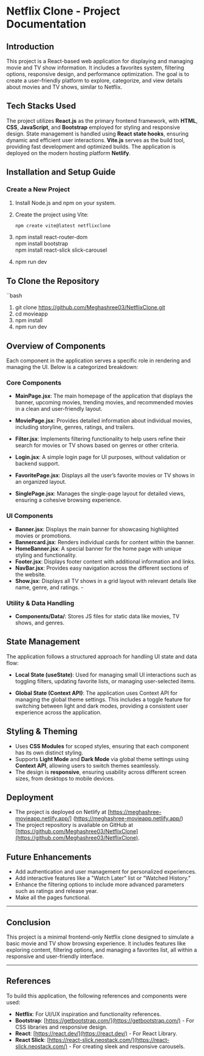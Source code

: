 
# Netflix Clone - Project Documentation  

## Introduction  
This project is a React-based web application for displaying and managing movie and TV show information. It includes a favorites system, filtering options, responsive design, and performance optimization. The goal is to create a user-friendly platform to explore, categorize, and view details about movies and TV shows, similar to Netflix.  

## Tech Stacks Used  
The project utilizes **React.js** as the primary frontend framework, with **HTML**, **CSS**, **JavaScript**, and **Bootstrap** employed for styling and responsive design. State management is handled using **React state hooks**, ensuring dynamic and efficient user interactions. **Vite.js** serves as the build tool, providing fast development and optimized builds. The application is deployed on the modern hosting platform **Netlify**.  

## Installation and Setup Guide  

### Create a New Project  
1. Install Node.js and npm on your system.  
2. Create the project using Vite:  
   ```bash
   npm create vite@latest netflixclone  
3. npm install react-router-dom  
npm install bootstrap  
npm install react-slick slick-carousel  

4. npm run dev  

## To Clone the Repository
``bash
1. git clone https://github.com/Meghashree03/NetflixClone.git  
2. cd movieapp  
3. npm install  
4. npm run dev  


## Overview of Components  

Each component in the application serves a specific role in rendering and managing the UI. Below is a categorized breakdown:  

### Core Components  

- **MainPage.jsx**: The main homepage of the application that displays the banner, upcoming movies, trending movies, and recommended movies in a   clean and user-friendly layout.  
- **MoviePage.jsx**: Provides detailed information about individual movies, including storyline, genres, ratings, and trailers.  
- **Filter.jsx**: Implements filtering functionality to help users refine their search for movies or TV shows based on genres or other criteria.  
 
- **Login.jsx**: A simple login page for UI purposes, without validation or backend support.  
- **FavoritePage.jsx**: Displays all the user’s favorite movies or TV shows in an organized layout. 
- **SinglePage.jsx**: Manages the single-page layout for detailed views, ensuring a cohesive browsing experience.  
 

### UI Components  

- **Banner.jsx**: Displays the main banner for showcasing highlighted movies or promotions.  
- **Bannercard.jsx**: Renders individual cards for content within the banner.  
- **HomeBanner.jsx**: A special banner for the home page with unique styling and functionality.  
- **Footer.jsx**: Displays footer content with additional information and links.  
- **NavBar.jsx**: Provides easy navigation across the different sections of the website.  
- **Show.jsx**: Displays all TV shows in a grid layout with relevant details like name, genre, and ratings. -

### Utility & Data Handling  

- **Components/Data/**: Stores JS files for static data like movies, TV shows, and genres.  

## State Management  

The application follows a structured approach for handling UI state and data flow:  

- **Local State (useState)**: Used for managing small UI interactions such as toggling filters, updating favorite lists, or managing user-selected items.  

- **Global State (Context API)**: The application uses Context API for managing the global theme settings. This includes a toggle feature for switching between light and dark modes, providing a consistent user experience across the application.  
  
## Styling & Theming  

- Uses **CSS Modules** for scoped styles, ensuring that each component has its own distinct styling.  
- Supports **Light Mode** and **Dark Mode** via global theme settings using **Context API**, allowing users to switch themes seamlessly.  
- The design is **responsive**, ensuring usability across different screen sizes, from desktops to mobile devices. 

## Deployment  

- The project is deployed on Netlify at [https://meghashree-movieapp.netlify.app/] (https://meghashree-movieapp.netlify.app/)
- The project repository is available on GitHub at [https://github.com/Meghashree03/NetflixClone](https://github.com/Meghashree03/NetflixClone).  


## Future Enhancements  

- Add authentication and user management for personalized experiences.   
- Add interactive features like a "Watch Later" list or "Watched History."   
- Enhance the filtering options to include more advanced parameters such as ratings and release year.  
- Make all the pages functional.

---  

## Conclusion  

This project is a minimal frontend-only Netflix clone designed to simulate a basic movie and TV show browsing experience. It includes features like exploring content, filtering options, and managing a favorites list, all within a responsive and user-friendly interface.

---  

## References  

To build this application, the following references and components were used:  
- **Netflix**: For UI/UX inspiration and functionality references.  
- **Bootstrap**: [https://getbootstrap.com/](https://getbootstrap.com/) - For CSS libraries and responsive design.  
- **React**: [https://react.dev/](https://react.dev/) - For React Library.   
- **React Slick**: [https://react-slick.neostack.com/](https://react-slick.neostack.com/) - For creating sleek and responsive carousels.  
 




